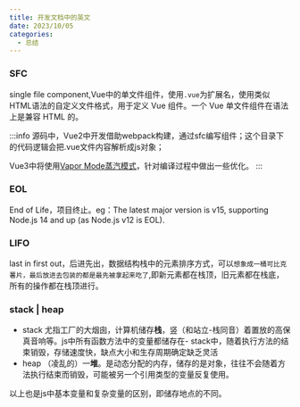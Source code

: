 ```yaml
---
title: 开发文档中的英文
date: 2023/10/05
categories:
  - 总结
---
```


### SFC

single file component,Vue中的单文件组件，使用`.vue`为扩展名，使用类似HTML语法的自定义文件格式，用于定义 Vue 组件。一个 Vue 单文件组件在语法上是兼容 HTML 的。

:::info 
源码中，Vue2中开发借助webpack构建，通过sfc编写组件；这个目录下的代码逻辑会把.vue文件内容解析成js对象；

Vue3中将使用[Vapor Mode蒸汽模式](https://zhuanlan.zhihu.com/p/658849288)，针对编译过程中做出一些优化。
:::

### EOL

End of Life，项目终止。eg：The latest major version is v15, supporting Node.js 14 and up (as Node.js v12 is EOL).

### LIFO

last in first out，后进先出，数据结构栈中的元素排序方式，可以`想象成一桶可比克薯片，最后放进去包装的都是最先被拿起来吃了`,即新元素都在栈顶，旧元素都在栈底，所有的操作都在栈顶进行。

### stack | heap

- stack 尤指工厂的大烟囱，计算机储存**栈**，竖（和站立-栈同音）着置放的高保真音响等。js中所有函数方法中的变量都储存在- stack中，随着执行方法的结束销毁，存储速度快，缺点大小和生存周期确定缺乏灵活
- heap （凌乱的）一**堆**。是动态分配的内存，储存的是对象，往往不会随着方法执行结束而销毁，可能被另一个引用类型的变量反复使用。

以上也是js中基本变量和复杂变量的区别，即储存地点的不同。